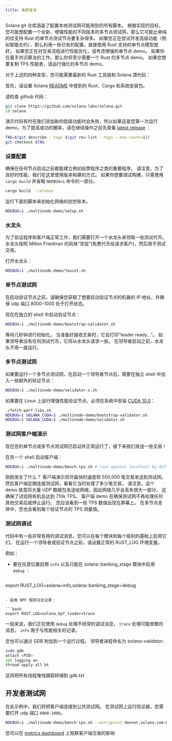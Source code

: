 ```yaml
---
title: 集群基准
---
```


Solana git 仓库涵盖了配置本地测试网可能用到的所有脚本。 根据实现的目标，您可能想配置一个全新、增强性能的不同版本的多节点测试网，那么它可能比单纯的仅支持 Rust 的单节点测试节点要复杂得多。 如果您正在尝试开发高级功能（例如智能合约），那么利用一些已有的配置，直接使用 Rust 支持的单节点模型就好。 如果您正在对交易流程进行性能优化，请考虑增强的单节点 demo。 如果你在着手共识算法的工作，那么你将至少需要一个 Rust 的多节点 demo。 如果您想要复制 TPS 性能表，请运行强化的多节点 demo。

对于上述的四种变型，您可能需要最新的 Rust 工具链和 Solana 源代码：

首先，请设置 Solana [README](https://github.com/solana-labs/solana#1-install-rustc-cargo-and-rustfmt) 中提到的 Rust、Cargo 和系统安装包。

请检查 github 代码：

```bash
git clone https://github.com/solana-labs/solana.git
cd solana
```

演示代码有时在我们添加新的低级功能时会失败，所以如果这是您第一次运行 demo，为了提高成功的概率，请在继续操作之前先查看 [latest release](https://github.com/solana-labs/solana/releases) ：

```bash
TAG=$(git describe --tags $(git rev-list --tags --max-count=1))
git checkout $TAG
```

### 设置配置

确保在任何节点启动之前都能建立例如投票程序之类的重要程序。 请注意，为了良好的性能，我们在这里使用版本构建的方式。 如果你想要调试构建，只需使用 `cargo build` 并省略 `NDEBUG=1` 命令的一部分。

```bash
cargo build --release
```

运行下面的脚本来初始化网络的创世账本。

```bash
NDEBUG=1 ./multinode-demo/setup.sh
```

### 水龙头

为了验证程序和客户端正常工作，我们需要打开一个水龙头来领取一些测试代币。 水龙头按照 Milton Friedman 的风格“空投”\(免费代币给请求客户\)，然后用于测试交易。

打开水龙头：

```bash
NDEBUG=1 ./multinode-demo/faucet.sh
```

### 单节点测试网

在启动验证节点之前，请确保您获取了想要启动验证节点的机器的 IP 地址，并确保 udp 端口 8000-1000 处于打开状态。

现在在独立的 shell 中启动验证节点：

```bash
NDEBUG=1 ./multinode-demo/bootstrap-validator.sh
```

等待几秒钟进行初始化。 当准备好接收交易时，它会打印“leader ready...”。 如果领导者没有任何测试代币，它将从水龙头请求一些。 在领导者启动之前，水龙头不用一直运行。

### 多节点测试网

如果要运行一个多节点测试网，在启动一个领导者节点后，需要在独立 shell 中加入一些额外的验证节点：

```bash
NDEBUG=1 ./multinode-demo/validator-x.sh
```

如果要在 Linux 上运行增强性能验证节点，必须在系统中安装 [CUDA 10.0](https://developer.nvidia.com/cuda-downloads)：

```bash
./fetch-perf-libs.sh
NDEBUG=1 SOLANA_CUDA=1 ./multinode-demo/bootstrap-validator.sh
NDEBUG=1 SOLANA_CUDA=1 ./multinode-demo/validator.sh
```

### 测试网客户端演示

现在您的单节点或多节点测试网已启动并正常运行了，接下来我们发送一些交易！

在另一个 shell 启动客户端：

```bash
NDEBUG=1 ./multinode-demo/bench-tps.sh # runs against localhost by default
```

刚刚发生了什么？ 客户端演示将尽最快的速度将 500,000 笔交易发送到测试网。 然后客户端定期连接测试网，看看它当时处理了多少笔交易。 请注意，这个 demo 故意将大量 UDP 数据包发送给网络，因此网络几乎会丢失很大一部分。 这确保了试验网有机会达到 710k TPS。 客户端 demo 在确保测试网不再处理任何其他交易后就停止运行。 您应该看到一些 TPS 数值出现在屏幕上。 在多节点变体中，您也会看到每个验证节点的 TPS 测量值。

### 测试网调试

代码中有一些非常有用的调试消息，您可以在每个模块和每个级别的基础上启用它们。 在运行一个领导者或验证节点之前，请设置正常的 RUST_LOG 环境变量。

例如：

- 要在任意位置启用 `info` 以及只能在 solana::banking_stage 模块中启用 `debug` ：

  ```bash
export RUST_LOG=solana=info,solana::banking_stage=debug
  ```

- 启用 BPF 程序日志记录：

  ```bash
export RUST_LOG=solana_bpf_loader=trace
  ```

一般来说，我们正在使用 `debug` 处理不经常的调试消息， `trace` 处理可能频繁的消息， `info` 用于与性能相关的记录。

您也可以通过 GDB 附加到一个运行过程。 领导者进程命名为 _solana-validator_:

```bash
sudo gdb
attach <PID>
set logging on
thread apply all bt
```

这将把所有线程堆栈跟踪转储到 gdb.txt

## 开发者测试网

在此示例中，我们将把客户端连接到公共测试网。 在测试网上运行验证器，您需要打开 udp 端口 `8000-1000`。

```bash
NDEBUG=1 ./multinode-demo/bench-tps.sh --entrypoint devnet.solana.com:8001 --faucet devnet.solana.com:9900 --duration 60 --tx_count 50
```

您可以在 [metrics dashboard](https://metrics.solana.com:3000/d/monitor/cluster-telemetry?var-testnet=devnet) 上观察客户端交易的影响

